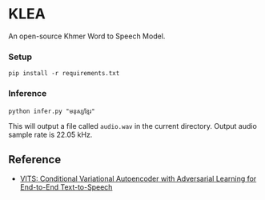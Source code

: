# KLEA

An open-source Khmer Word to Speech Model.

### Setup

```shell
pip install -r requirements.txt
```

### Inference

```shell
python infer.py "មនុស្សខ្មែរ"
```

This will output a file called `audio.wav` in the current directory. Output audio sample rate is 22.05 kHz.

## Reference

- [VITS: Conditional Variational Autoencoder with Adversarial Learning for End-to-End Text-to-Speech](https://github.com/jaywalnut310/vits)